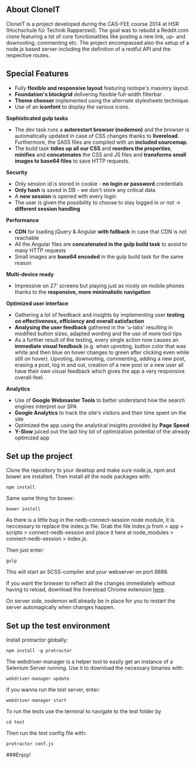**About CloneIT**
--
CloneIT is a project developed during the CAS-FEE course 2014 at HSR (Hochschule für Technik Rapperswil). The goal was to rebuild a Reddit.com clone featuring a lot of core functionalities like posting a new link, up- and downvoting, commenting etc. The project encompassed also the setup of a node.js based server including the definition of a restful API and the respective routes. 


**Special Features**
--
 * Fully __flexible and responsive layout__  featuring isotope's masonry layout.
 * **Foundation's blockgrid** delivering flexible full-width filterbar .
 * __Theme chooser__ implemented using the alternate stylesheets technique.
 * Use of an **iconfont** to display the various icons.


**Sophisticated gulp tasks**

 * The dev task runs a **autorestart browser (nodemon)** and the browser is automatically updated in case of CSS changes thanks to **livereload**. Furthermore, the SASS files are compiled with an **included sourcemap**.
 * The build task **tidies up all our CSS** and **reorders the properties**, **minifies** and **concatenates** the CSS and JS files and **transforms small images to base64 files** to save HTTP requests.

**Security**

 * Only session id is stored in cookie - **no login or password** credentials
 * **Only hash** is saved in DB - we don't store any critical data    
 * A **new session** is opened with every login
 * The user is given the possibility to choose to stay logged in or not -> **different session handling**

**Performance**

 * **CDN** for loading jQuery & Angular **with fallback** in case that CDN is not reachable
 * All the Angular files are **concatenated in the gulp build task** to avoid to many HTTP requests
 * Small images are **base64 encoded** in the gulp build task for the same reason

**Multi-device ready**

 * Impressive on 27' screens but playing just as nicely on mobile phones thanks to the **responsive, more minimalistic navigation**
 
**Optimized user interface**
 
 * Gathering a lot of feedback and insights by implementing user **testing on effectiveness, efficiency and overall satisfaction**
 * **Analysing the user feedback** gathered in the 'u-labs' resulting in modified button sizes, adapted wording and the use of more tool tips
 * As a further result of the testing, every single action now causes an **immediate visual feedback** (e.g. when upvoting, button color that was white and then blue on hover changes to green after clicking even while still on hover). Upvoting, downvoting, commenting, adding a new post, erasing a post, log in and out, creation of a new post or a new user all have their own visual feedback which gives the app a very responsive overall-feel.
 
**Analytics**

 * Use of **Google Webmaster Tools** to better understand how the search engines interpret our SPA
 * **Google Analytics** to track the site's visitors and their time spent on the site
 * Optimized the app using the analytical insights provided by **Page Speed** 
 * **Y-Slow** juiced out the last tiny bit of optimization potential of the already optimized app


**Set up the project**
--

Clone the repository to your desktop and make sure node.js, npm and bower are installed. Then install all the node packages with:
```
npm install
```
Same same thing for bower:
```
bower install
```

As there is a little bug in the nedb-connect-session node module, it is neccessary to replace the index.js file. Grab the file index.js from > app > scripts > connect-nedb-session and place it here at node_modules > connect-nedb-session > index.js.

Then just enter:
```
gulp 
```    
This will start an SCSS-compiler and your webserver on port 8888.

If you want the browser to reflect all the changes immediately without having to reload, download the livereload Chrome extension [here](https://chrome.google.com/webstore/detail/livereload/jnihajbhpnppcggbcgedagnkighmdlei?hl=en). 

On server side, nodemon will already be in place for you to restart the server automagically when changes happen.


**Set up the test environment**
-- 
Install protractor globally:
``` 
npm install -g protractor
```
The webdriver-manager is a helper tool to easily get an instance of a Selenium Server running. Use it to download the necessary binaries with:
``` 
webdriver-manager update
```
If you wanna run the test server, enter:
``` 
webdriver-manager start
```
To run the tests use the terminal to navigate to the test folder by

```
cd test
```
 
Then run the test config file with:

```
protractor conf.js
```


###Enjoy!

